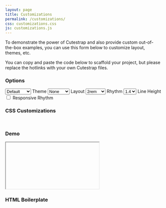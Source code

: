 ```yaml
---
layout: page
title: Customizations
permalink: /customizations/
css: customizations.css
js: customizations.js
---
```


To demonstrate the power of Cutestrap and also provide custom out-of-the-box
examples, you can use this form below to customize layout, themes, etc.

You can copy and paste the code below to scaffold your project, but please
replace the hotlinks with your own Cutestrap files.


### Options

<form id="customization-form">
  <div class="grid -medium" style="--columns: 2;">
    <label class="field">
      <select id="theme">
        <option selected="selected" value="default">
          Default
        </option>
        <option value="dark">Dark</option>
        <option value="legalpad">Legal Pad</option>
      </select>
      <span class="label" for="select">Theme</span>
    </label>
    <label class="field">
      <select id="layout">
        <option selected="selected" value="none">
          None
        </option>
        <option value="landing">Landing</option>
        <option value="sidebar">Sidebar</option>
      </select>
      <span class="label" for="select">Layout</span>
    </label>
    <label class="field">
      <select id="rhythm">
        <option value="1.5rem">1.5rem</option>
        <option value="1.6rem">1.6rem</option>
        <option value="1.7rem">1.7rem</option>
        <option value="1.8rem">1.8rem</option>
        <option value="1.9rem">1.9rem</option>
        <option selected="selected" value="2rem">
          2rem
        </option>
        <option value="2.1rem">2.1rem</option>
        <option value="2.2rem">2.2rem</option>
        <option value="2.3rem">2.3rem</option>
        <option value="2.4rem">2.4rem</option>
        <option value="2.5rem">2.5rem</option>
      </select>
      <span class="label" for="select">Rhythm</span>
    </label>
    <label class="field">
      <select id="line-height">
        <option value="1">1</option>
        <option value="1.1">1.1</option>
        <option value="1.2">1.2</option>
        <option value="1.3">1.3</option>
        <option selected="selected" value="1.4">
          1.4 
        </option>
        <option value="1.5">1.5</option>
        <option value="1.6">1.6</option>
        <option value="1.7">1.7</option>
        <option value="1.8">1.8</option>
        <option value="1.9">1.9</option>
        <option value="2">2</option>
      </select>
      <span class="label" for="select">Line Height</span>
    </label>
  </div>
  <label class="field">
    <input type="checkbox" id="responsive" />
    <span class="label">Responsive Rhythm</span>
  </label>
</form>

### CSS Customizations

<pre><xmp id="css-sourcecode"></xmp></pre>

### Demo

<iframe id="customizer-demo"></iframe>

### HTML Boilerplate

<pre><xmp id="boilerplate-sourcecode"></xmp></pre>
